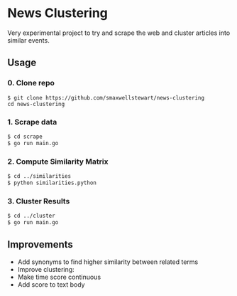 # News Clustering

Very experimental project to try and scrape the web and cluster articles into similar events.

## Usage

### 0. Clone repo

```
$ git clone https://github.com/smaxwellstewart/news-clustering
cd news-clustering
```

### 1. Scrape data

```bash
$ cd scrape
$ go run main.go
```

### 2. Compute Similarity Matrix

```bash
$ cd ../similarities
$ python similarities.python
```

### 3. Cluster Results

```bash
$ cd ../cluster
$ go run main.go
```

## Improvements

- Add synonyms to find higher similarity between related terms
- Improve clustering:
 - Make time score continuous
 - Add score to text body
